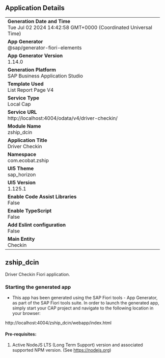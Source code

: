 ## Application Details
|               |
| ------------- |
|**Generation Date and Time**<br>Tue Jul 02 2024 14:42:58 GMT+0000 (Coordinated Universal Time)|
|**App Generator**<br>@sap/generator-fiori-elements|
|**App Generator Version**<br>1.14.0|
|**Generation Platform**<br>SAP Business Application Studio|
|**Template Used**<br>List Report Page V4|
|**Service Type**<br>Local Cap|
|**Service URL**<br>http://localhost:4004/odata/v4/driver-checkin/
|**Module Name**<br>zship_dcin|
|**Application Title**<br>Driver Checkin|
|**Namespace**<br>com.ecobat.zship|
|**UI5 Theme**<br>sap_horizon|
|**UI5 Version**<br>1.125.1|
|**Enable Code Assist Libraries**<br>False|
|**Enable TypeScript**<br>False|
|**Add Eslint configuration**<br>False|
|**Main Entity**<br>Checkin|

## zship_dcin

Driver Checkin Fiori application.

### Starting the generated app

-   This app has been generated using the SAP Fiori tools - App Generator, as part of the SAP Fiori tools suite.  In order to launch the generated app, simply start your CAP project and navigate to the following location in your browser:

http://localhost:4004/zship_dcin/webapp/index.html

#### Pre-requisites:

1. Active NodeJS LTS (Long Term Support) version and associated supported NPM version.  (See https://nodejs.org)


